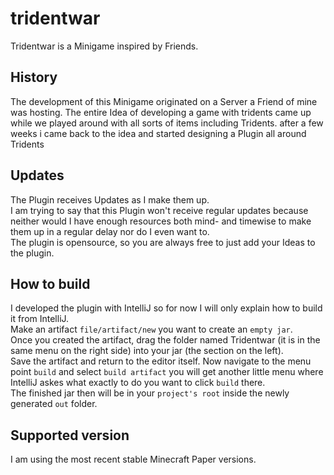 # tridentwar
Tridentwar is a Minigame inspired by Friends.

## History
The development of this Minigame originated on a Server a Friend of mine was hosting. 
The entire Idea of developing a game with tridents came up while we played around with all sorts of items including Tridents.
after a few weeks i came back to the idea and started designing a Plugin all around Tridents

## Updates
The Plugin receives Updates as I make them up.   
I am trying to say that this Plugin won't receive regular updates because neither would I have enough resources both mind- and timewise to make them up in a regular delay nor do I even want to.  
The plugin is opensource, so you are always free to just add your Ideas to the plugin.  

## How to build
I developed the plugin with IntelliJ so for now I will only explain how to build it from IntelliJ.  
Make an artifact `file/artifact/new` you want to create an `empty jar`.  
Once you created the artifact, drag the folder named Tridentwar (it is in the same menu on the right side) into your jar (the section on the left).  
Save the artifact and return to the editor itself.
Now navigate to the menu point `build` and select `build artifact` you will get another little menu where IntelliJ askes what exactly to do you want to click `build` there.  
The finished jar then will be in your `project's root` inside the newly generated `out` folder.

## Supported version
I am using the most recent stable Minecraft Paper versions.
